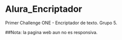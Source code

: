 # Alura_Encriptador

Primer Challenge ONE - Encriptador de texto.
Grupo 5.

##Nota: la pagina web aun no es responsiva.
